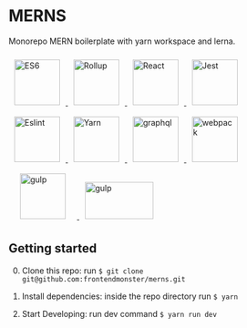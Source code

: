 # MERNS

<p align="center">
  <p>Monorepo MERN boilerplate with yarn workspace and lerna.</p>
  <a href="#">
    <img src="https://rawgithub.com/gilbarbara/logos/master/logos/javascript.svg" alt="ES6" height="80" style="margin: 10px;"/>
  </a>
  <a href="#">
    <img src="https://rawgithub.com/gilbarbara/logos/master/logos/rollup.svg" alt="Rollup" height="80" style="margin: 10px;"/>
  </a>
  <a href="#">
    <img src="https://rawgithub.com/gilbarbara/logos/master/logos/react.svg" alt="React" height="80" style="margin: 10px;"/>
  </a>
  <a href="#">
    <img src="https://rawgithub.com/gilbarbara/logos/master/logos/jest.svg" alt="Jest" height="80" style="margin: 10px;"/>
  </a>
  <a href="#">
    <img src="https://rawgithub.com/gilbarbara/logos/master/logos/eslint.svg" alt="Eslint" height="80" style="margin: 10px;"/>
  </a>
  <a href="#">
    <img src="https://rawgithub.com/gilbarbara/logos/master/logos/yarn.svg" alt="Yarn" height="80" style="margin: 10px;"/>
  </a>
  <a href="#">
    <img src="https://rawgithub.com/gilbarbara/logos/master/logos/graphql.svg" alt="graphql" height="80" style="margin: 10px;"/>
  </a>
  <a href="#">
    <img src="https://rawgithub.com/gilbarbara/logos/master/logos/webpack.svg" alt="webpack" height="80" style="margin: 10px;"/>
  </a>
  <a href="#">
    <img src="https://rawgithub.com/gilbarbara/logos/master/logos/gulp.svg" alt="gulp" height="80" style="margin: 10px 20px;"/>
  </a>
  <a href="#">
    <img src="https://rawgithub.com/gilbarbara/logos/master/logos/babel.svg" alt="gulp" height="65" width="120" style="margin: 10px 10px;"/>
  </a>
</p>

## Getting started

0. Clone this repo: run `$ git clone git@github.com:frontendmonster/merns.git`

0. Install dependencies: inside the repo directory run `$ yarn`

0. Start Developing: run dev command `$ yarn run dev`
